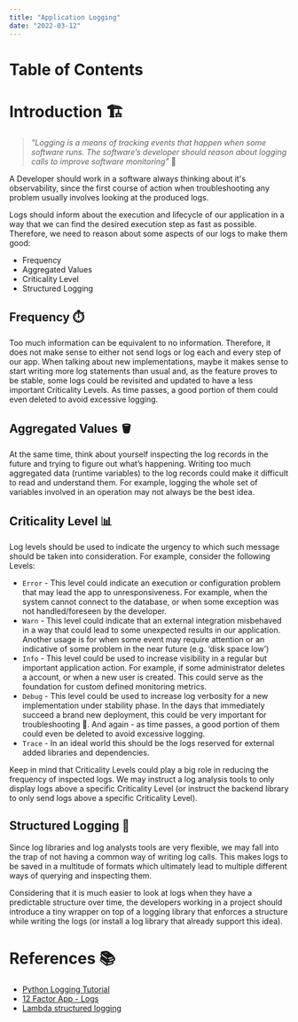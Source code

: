 ```yaml
---
title: "Application Logging"
date: "2022-03-12"
---
```


# Table of Contents

# Introduction :building_construction: 	


> *"Logging is a means of tracking events that happen when some software runs. The software’s developer should reason about logging calls to improve software monitoring"* :pencil:

A Developer should work in a software always thinking about it's observability, since the first course of action when troubleshooting any problem usually involves looking at the produced logs.

Logs should inform about the execution and lifecycle of our application in a way that we can find the desired execution step as fast as possible. Therefore, we need to reason about some aspects of our logs to make them good:

* Frequency
* Aggregated Values
* Criticality Level
* Structured Logging

## Frequency :stopwatch:

Too much information can be equivalent to no information. Therefore, it does not make sense to either not send logs or log each and every step of our app. When talking about new implementations, maybe it makes sense to start writing more log statements than usual and, as the feature proves to be stable, some logs could be revisited and updated to have a less important Criticality Levels. As time passes, a good portion of them could even deleted to avoid excessive logging.

## Aggregated Values :bucket:

At the same time, think about yourself inspecting the log records in the future and trying to figure out what’s happening. Writing too much aggregated data (runtime variables) to the log records could make it difficult to read and understand them. For example, logging the whole set of variables involved in an operation may not always be the best idea.

## Criticality Level :bar_chart:

Log levels should be used to indicate the urgency to which such message should be taken into consideration. For example, consider the following Levels:

* `Error` - This level could indicate an execution or configuration problem that may lead the app to unresponsiveness. For example, when the system cannot connect to the database, or when some exception was not handled/foreseen by the developer.
* `Warn` - This level could indicate that an external integration misbehaved in a way that could lead to some unexpected results in our application. Another usage is for when some event may require attention or an indicative of some problem in the near future (e.g. ‘disk space low’)
* `Info` - This level could be used to increase visibility in a regular but important application action. For example, if some administrator deletes a account, or when a new user is created. This could serve as the foundation for custom defined monitoring metrics.
* `Debug` - This level could be used to increase log verbosity for a new implementation under stability phase. In the days that immediately succeed a brand new deployment, this could be very important for troubleshooting :bug:. And again - as time passes, a good portion of them could even be deleted to avoid excessive logging.
* `Trace` - In an ideal world this should be the logs reserved for external added libraries and dependencies.

Keep in mind that Criticality Levels could play a big role in reducing the frequency of inspected logs. We may instruct a log analysis tools to only display logs above a specific Criticality Level (or instruct the backend library to only send logs above a specific Criticality Level).

## Structured Logging :musical_keyboard:
Since log libraries and log analysts tools are very flexible, we may fall into the trap of not having a common way of writing log calls. This makes logs to be saved in a multitude of formats which ultimately lead to multiple different ways of querying and inspecting them. 

Considering that it is much easier to look at logs when they have a predictable structure over time, the developers working in a project should introduce a tiny wrapper on top of a logging library that enforces a structure while writing the logs (or install a log library that already support this idea).


# References :books:

* [Python Logging Tutorial](https://docs.python.org/3.8/howto/logging.html#logging-basic-tutorial)
* [12 Factor App - Logs](https://12factor.net/logs)
* [Lambda structured logging](https://docs.aws.amazon.com/lambda/latest/operatorguide/parse-logs.html)
